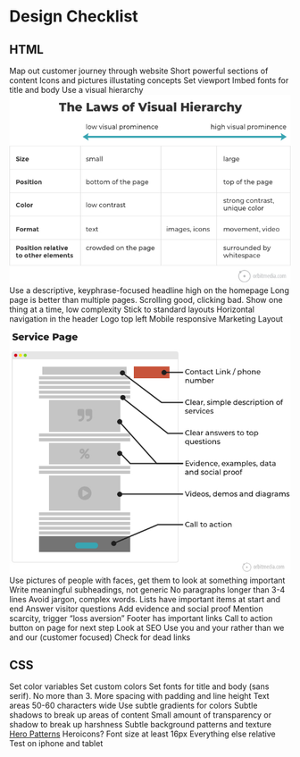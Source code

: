 # Design Checklist

## HTML
Map out customer journey through website
Short powerful sections of content
Icons and pictures illustating concepts
Set viewport <meta charset="utf-8" name="viewport" content="width=device-width, initial-scale=1.0">
Imbed fonts for title and body
Use a visual hierarchy
![Laws of visual hierarchy](img/laws-visual-hierarchy.jpg)
Use a descriptive, keyphrase-focused headline high on the homepage
Long page is better than multiple pages. Scrolling good, clicking bad.
Show one thing at a time, low complexity
Stick to standard layouts
Horizontal navigation in the header
Logo top left
Mobile responsive
Marketing Layout
![Marketing layout](img/service-page-2.jpg)
Use pictures of people with faces, get them to look at something important
Write meaningful subheadings, not generic
No paragraphs longer than 3-4 lines
Avoid jargon, complex words.
Lists have important items at start and end
Answer visitor questions
Add evidence and social proof
Mention scarcity, trigger “loss aversion”
Footer has important links
Call to action button on page for next step
Look at SEO
Use you and your rather than we and our (customer focused)
Check for dead links

## CSS
Set color variables
Set custom colors
Set fonts for title and body (sans serif). No more than 3.
More spacing with padding and line height
Text areas 50-60 characters wide
Use subtle gradients for colors
Subtle shadows to break up areas of content
Small amount of transparency or shadow to break up harshness
Subtle background patterns and texture [Hero Patterns](https://www.heropatterns.com/)
Heroicons?
Font size at least 16px
Everything else relative
Test on iphone and tablet
